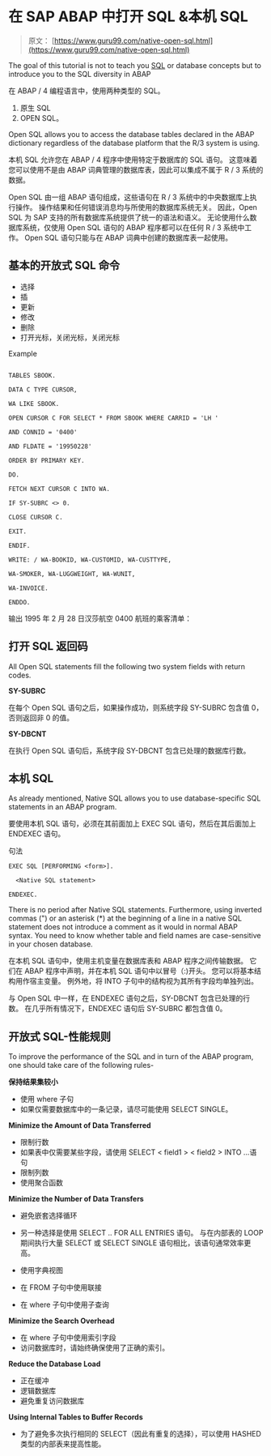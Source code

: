 # 在 SAP ABAP 中打开 SQL &本机 SQL

> 原文： [https://www.guru99.com/native-open-sql.html](https://www.guru99.com/native-open-sql.html)

The goal of this tutorial is not to teach you [SQL](/sql.html) or database concepts but to  introduce you to the SQL diversity in ABAP

在 ABAP / 4 编程语言中，使用两种类型的 SQL。

1.  原生 SQL
2.  OPEN SQL。

Open SQL allows you to access the database tables declared in the ABAP dictionary regardless of the database platform that the R/3 system is using.

本机 SQL 允许您在 ABAP / 4 程序中使用特定于数据库的 SQL 语句。 这意味着您可以使用不是由 ABAP 词典管理的数据库表，因此可以集成不属于 R / 3 系统的数据。

Open SQL 由一组 ABAP 语句组成，这些语句在 R / 3 系统中的中央数据库上执行操作。 操作结果和任何错误消息均与所使用的数据库系统无关。 因此，Open SQL 为 SAP 支持的所有数据库系统提供了统一的语法和语义。 无论使用什么数据库系统，仅使用 Open SQL 语句的 ABAP 程序都可以在任何 R / 3 系统中工作。 Open SQL 语句只能与在 ABAP 词典中创建的数据库表一起使用。

## 基本的开放式 SQL 命令

*   选择
*   插
*   更新
*   修改
*   删除
*   打开光标，关闭光标，关闭光标

Example

```

TABLES SBOOK.

DATA C TYPE CURSOR,

WA LIKE SBOOK.

OPEN CURSOR C FOR SELECT * FROM SBOOK WHERE CARRID = 'LH '

AND CONNID = '0400'

AND FLDATE = '19950228'

ORDER BY PRIMARY KEY.

DO.

FETCH NEXT CURSOR C INTO WA.

IF SY-SUBRC <> 0.

CLOSE CURSOR C.

EXIT.

ENDIF.

WRITE: / WA-BOOKID, WA-CUSTOMID, WA-CUSTTYPE,

WA-SMOKER, WA-LUGGWEIGHT, WA-WUNIT,

WA-INVOICE.

ENDDO.
```

输出 1995 年 2 月 28 日汉莎航空 0400 航班的乘客清单：

## **打开 SQL 返回码**

All Open SQL statements fill the following two system fields with return codes.

**SY-SUBRC**

在每个 Open SQL 语句之后，如果操作成功，则系统字段 SY-SUBRC 包含值 0，否则返回非 0 的值。

**SY-DBCNT**

在执行 Open SQL 语句后，系统字段 SY-DBCNT 包含已处理的数据库行数。

## 本机 SQL

As already mentioned, Native SQL allows you to use database-specific SQL statements in an ABAP program.

要使用本机 SQL 语句，必须在其前面加上 EXEC SQL 语句，然后在其后面加上 ENDEXEC 语句。

句法

```
EXEC SQL [PERFORMING <form>].

  <Native SQL statement>

ENDEXEC.
```

There is no period after Native SQL statements. Furthermore, using inverted commas (") or an asterisk (*) at the beginning of a line in a native SQL statement does not introduce a comment as it would in normal ABAP syntax. You need to know whether table and field names are case-sensitive in your chosen database.

在本机 SQL 语句中，使用主机变量在数据库表和 ABAP 程序之间传输数据。 它们在 ABAP 程序中声明，并在本机 SQL 语句中以冒号（:)开头。 您可以将基本结构用作宿主变量。 例外地，将 INTO 子句中的结构视为其所有字段均单独列出。

与 Open SQL 中一样，在 ENDEXEC 语句之后，SY-DBCNT 包含已处理的行数。 在几乎所有情况下，ENDEXEC 语句后 SY-SUBRC 都包含值 0。

## 开放式 SQL-性能规则

To improve the performance of the SQL and in turn of the ABAP program, one should take care of the following rules-

**保持结果集较小**

*   使用 where 子句
*   如果仅需要数据库中的一条记录，请尽可能使用 SELECT SINGLE。

**Minimize the Amount of Data Transferred**

*   限制行数
*   如果表中仅需要某些字段，请使用 SELECT < field1 > < field2 > INTO ...语句
*   限制列数
*   使用聚合函数

**Minimize the Number of Data Transfers**

*   避免嵌套选择循环
*   另一种选择是使用 SELECT .. FOR ALL ENTRIES 语句。 与在内部表的 LOOP 期间执行大量 SELECT 或 SELECT SINGLE 语句相比，该语句通常效率更高。

*   使用字典视图
*   在 FROM 子句中使用联接
*   在 where 子句中使用子查询

**Minimize the Search Overhead**

*   在 where 子句中使用索引字段
*   访问数据库时，请始终确保使用了正确的索引。

**Reduce the Database Load**

*   正在缓冲
*   逻辑数据库
*   避免重复访问数据库

**Using Internal Tables to Buffer Records**

*   为了避免多次执行相同的 SELECT（因此有重复的选择），可以使用 HASHED 类型的内部表来提高性能。